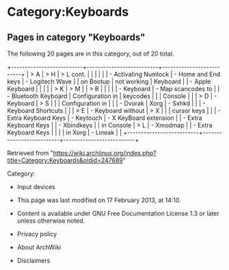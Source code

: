 Category:Keyboards
==================

Pages in category "Keyboards"
-----------------------------

The following 20 pages are in this category, out of 20 total.

+--------------------------+--------------------------+--------------------------+
| > A                      | > H                      | > L cont.                |
|                          |                          |                          |
| -   Activating Numlock   | -   Home and End keys    | -   Logitech Wave        |
|     on Bootup            |     not working          |     Keyboard             |
| -   Apple Keyboard       |                          |                          |
|                          | > K                      | > M                      |
| > B                      |                          |                          |
|                          | -   Keyboard             | -   Map scancodes to     |
| -   Bluetooth Keyboard   |     Configuration in     |     keycodes             |
|                          |     Console              |                          |
| > D                      | -   Keyboard             | > S                      |
|                          |     Configuration in     |                          |
| -   Dvorak               |     Xorg                 | -   Sxhkd                |
|                          | -   Keyboard Shortcuts   |                          |
| > E                      | -   Keyboard without     | > X                      |
|                          |     cursor keys          |                          |
| -   Extra Keyboard Keys  | -   Keytouch             | -   X KeyBoard extension |
| -   Extra Keyboard Keys  |                          | -   Xbindkeys            |
|     in Console           | > L                      | -   Xmodmap              |
| -   Extra Keyboard Keys  |                          |                          |
|     in Xorg              | -   Lineak               |                          |
+--------------------------+--------------------------+--------------------------+

Retrieved from
"https://wiki.archlinux.org/index.php?title=Category:Keyboards&oldid=247689"

Category:

-   Input devices

-   This page was last modified on 17 February 2013, at 14:10.
-   Content is available under GNU Free Documentation License 1.3 or
    later unless otherwise noted.
-   Privacy policy
-   About ArchWiki
-   Disclaimers
